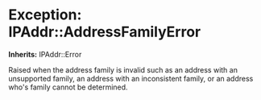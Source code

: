# Exception: IPAddr::AddressFamilyError
**Inherits:** IPAddr::Error
    

Raised when the address family is invalid such as an address with an
unsupported family, an address with an inconsistent family, or an address
who's family cannot be determined.



